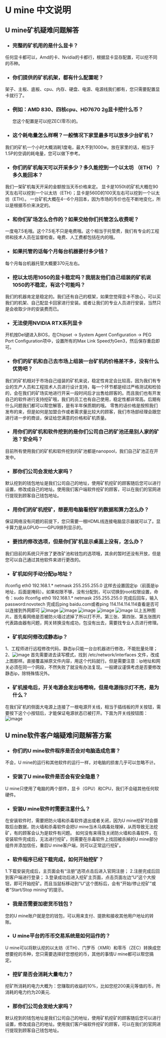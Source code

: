# U mine 中文说明
## U mine矿机疑难问题解答
* ###  完整的矿机用的是什么显卡？
 任何显卡都可以，Amd的卡、Nvidia的卡都行，根据显卡显存配置，可以挖不同的币种。
* ### 你们提供的矿机机架，都有什么配置呢？
 架子、主板、底板、cpu、内存、硬盘、电源、电源线我们都有，您只需要配置显卡就行了。
* ### 例如：AMD 830、四核cpu、HD7670 2g显卡挖什么币？
  您这个配置是可以挖ZEC(零币)的。
* ### 这个耗电量怎么样啊？一般情况下家里最多可以放多少台矿机？
 我们的矿机一个小时大概消耗1度电，最大不到1000w。放在家里的话，相当于1.5P的空调的耗电量，您可以做下参考。
* ### 你们的矿机每天可以开采多少？多久能挖到一个以太坊 （ETH）？多久能回本？
 我们一架矿机每天开采的金额按当天币价格来定。
 显卡是1050ti的矿机大概在90天左右可以挖到一个以太坊（ETH）；显卡是560D的100天左右可以挖到一个以太坊（ETH）。
 一台矿机大概在4--6个月回本，因为市场的币价也在不断地变化，所以是根据币价来决定的。
* ### 和你们矿场怎么合作的？如果交给你们托管怎么收费呢？
 一度电7.5毛哦。这个7.5毛不只是电费哦。这个相当于托管费，我们有专业的工程师和技术人员在监督检查。电费、人工费都包括在内的哦。
* ### 如果托管的话每个月每台机器要付多少钱？
 每个月每台机器托管大概要370元左右。
* ### 挖以太坊用1050的显卡稳定吗？我朋友他们自己组装的矿机说1050的不稳定，有这个可能吗？
我们的机器肯定是稳定的。我们还有自己的框架，如果您觉得显卡不放心，可以买我们的机架、自己配显卡回家进行安装。或者让我们的专业人员进行安装，当然只是会收取少许的安装费而已。
* ### 无法使用NVIDIA RTX系列显卡
开机按Del键进入BIOS，在Chipset -> System Agent Configuration -> PEG Port Configuration项中，设置所有的Max Link Speed为Gen3，然后保存重启即可。
* ### 你们的矿机和自己去市场上组装一台矿机的价格差不多，没有什么优势吧？
我们的矿机相对于市场自己组装的矿机来说，稳定性肯定会比较高，因为我们有专业的生产人员和工程技术人员进行设计支持，每一个环节都是经过严格测试和检验的，会在我们的矿场实地进行开采一段时间后才出售给顾客的。而且我们也有开发自己的软件进行支持挖矿哦，我们的员工也有自己使用，稳定性都非常高。后期有什么问题我们都可以帮您解答，是有半年保质期的哦。
 零售的话价格是按照我们发布的来，但是如何是加盟合作或者需求量比较大的顾客，我们市场部经理会跟您进行进一步的商谈，保证给您满意的价格和矿机质量。
* ### 用你们的矿机和软件挖到的是你们公司自己的矿池还是别人家的矿池？安全吗？
 目前所有使用我们的矿机和软件挖到的矿池都是nanopool，我们自己矿池正在开发中。
* ### 那你们公司会发给大家吗？
 默认挖到的钱包地址是我们公司自己的地址，使用矿机挖矿的顾客随后您可以进行设置，修改成自己的地址。使用我们客户端软件挖矿的顾客，可以在我们的官网进行提现到顾客自己钱包地址。
* ### 用你们的矿机挖矿，想要用电脑看挖矿的数据和算力怎么办？
 保证网络没有问题的前提下，您只需要一根HDML线连接电脑显示器就可以了。显卡算力是从GPU0——GPU9排列显示的。
* ### 要找的修改选项，但是你们矿机显示桌面上没有，怎么办？
 我们目前的系统只开放了更改矿池和钱包的选项哦，其余的暂时还没有开放，但是您可以自己通过其他软件来进行更改的。
* ### 矿机如何手动分配ip地址？
 ifconfig eth0 192.168.1.* netmask 255.255.255.0 这样去设置固定ip（前面是ip地址，后面是掩码）。如果权限不够，没有分配到，可以切换到root权限设置，命令：sudo ifconfig eth0 192.168.1.* netmask 255.255.255.0
 完成后回车，输入password:novotech
 完成后ping baidu.com或者ping 114.114.114.114查看是否可以连接到外网即可
![image](https://note.youdao.com/yws/public/resource/0436bbda10f59fccd4b6d60ac194bb56/xmlnote/C1C09C6B987D45A4A32652829A2C7D2E/435)
![image](https://note.youdao.com/yws/public/resource/0436bbda10f59fccd4b6d60ac194bb56/xmlnote/6C1AC1333FFA4928839A12459EB7ACEB/437)
![image](https://note.youdao.com/yws/public/resource/0436bbda10f59fccd4b6d60ac194bb56/xmlnote/61CF8F353DB643D48B50A4BBC9761595/439)
![image](https://note.youdao.com/yws/public/resource/0436bbda10f59fccd4b6d60ac194bb56/xmlnote/43B137790AAF46619C53451C2BBC1C3B/441)
![image](https://note.youdao.com/yws/public/resource/0436bbda10f59fccd4b6d60ac194bb56/xmlnote/7C6F112752674115B1B97BED14B91B10/465)
 以上五种图片。首先看网络是否被防火墙过滤掉了所以打不开。第三张、第四张、第五张图片代表路由器有问题，网关转换没有成功，包没有出去，需要找专业人员进行修理。
 * ### 矿机如何修改成静态ip？
1、工程师进行远程修改代码，静态ip只能一台台机器进行修改，不能批量处理；
2、![image](https://note.youdao.com/yws/public/resource/0436bbda10f59fccd4b6d60ac194bb56/xmlnote/6F43017AE99B4E24A02423DAD16EF6BE/485)
首先需要进去读写模式，找到 /etc/network/interfaces 文件，改成上图那样。直接覆盖掉原文件内容，用这个代码就行。但是需要注意：ip地址和网关必须在同一个网段，不然失败了就没有办法复现。一般建议谨慎考虑是否要修改静态ip，除特殊情况外。
* ### 矿机接电后，开关电源会发出咯噔响，但是电源指示灯不亮，是为什么？
在我们矿机的侧面大电源上连接了一根电源开关线，相当于插线板的开关按钮，需要按下这个小按钮后，才能保证电源状态已被打开。下面为开关线按钮图：![image](https://note.youdao.com/yws/public/resource/0436bbda10f59fccd4b6d60ac194bb56/xmlnote/A8DB798F0FE84324A556A3CD5FD3C9FB/539)

## U mine软件客户端疑难问题解答方案
* ### 你们的U mine软件程序是否会对电脑造成危害？
 不会，U mine的运行和其他软件的运行一样，对电脑的损害几乎可以忽略不计。
* ### 安装了U mine软件是否会有安全隐患？
 U mine只使用了电脑的两个部件，显卡（GPU）和CPU，我们不会碰其他任何软硬件。
* ### 安装U mine软件时需要注意什么？
 在安装软件时，需要把防火墙和杀毒软件退出或者关闭，因为U mine挖矿时会摄取后台数据，防火墙和杀毒软件会把U mine当木马病毒处理掉，从而导致无法挖矿，有的顾客会认为是软件有问题。
 如何没有来得及关闭防火墙和杀毒软件，在安装软件完成后，无法进行挖矿，则需要在杀毒软件上找回被杀掉的U mine部分组件并添加信任，重启U mine客户端，则可以正常运行挖矿。
* ### 软件程序已经下载完成，如何开始挖矿？
 1.下载安装完成后，主页面会有“注册”选项点击后进入官网注册；
 2.注册完成后回到客户端进行登录；
 3.登录成功后进入挖矿主页面，点击页面左边“U”这个大按钮，即可开始挖矿。而且当鼠标移动到“U”这个图标后，会有“开始/停止挖矿”或者“Start/Stop mining”的提示。
* ### 我是否需要加密货币钱包？
 您的U mine账户就是您的钱包，可以用来支付、提款和接收其他用户地址的转账。
* ### U mine平台的币币交易系统是如何运作的？
 U mine可以将默认挖的以太坊（ETH）、门罗币（XMR）和零币（ZEC）转换成您想要挖的币种，您只需要选择好您想挖的币，其他的事情U mine都可以帮您搞定。
* ### 挖矿是否会消耗大量电力？
 挖矿所消耗的电力大概为：您赚取的收益的10%，比如您挖200美元等值的币，所消耗的电力约为20美元.
* ### 那你们公司会发给大家吗？
 默认挖到的钱包地址是我们公司自己的地址，使用矿机挖矿的顾客随后您可以进行设置，修改成自己的地址。使用我们客户端软件挖矿的顾客，可以在我们的官网进行提现到顾客自己钱包地址。
